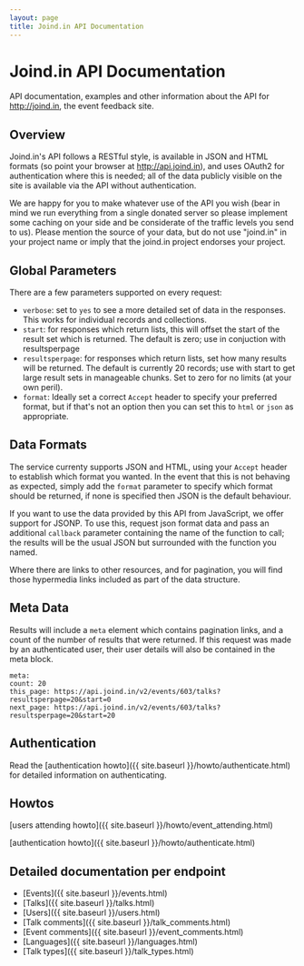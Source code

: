 ```yaml
---
layout: page
title: Joind.in API Documentation
---
```


# Joind.in API Documentation

API documentation, examples and other information about the API for <http://joind.in>, the event feedback site.

## Overview

Joind.in's API follows a RESTful style, is available in JSON and HTML formats (so point your browser at <http://api.joind.in>), and uses OAuth2 for authentication where this is needed; all of the data publicly visible on the site is available via the API without authentication.

We are happy for you to make whatever use of the API you wish (bear in mind we run everything from a single donated server so please implement some caching on your side and be considerate of the traffic levels you send to us). Please mention the source of your data, but do not use "joind.in" in your project name or imply that the joind.in project endorses your project.

## Global Parameters

There are a few parameters supported on every request:

*  ``verbose``: set to ``yes`` to see a more detailed set of data in the responses. This works for individual records and collections.
*  ``start``: for responses which return lists, this will offset the start of the result set which is returned. The default is zero; use in conjuction with resultsperpage
*  ``resultsperpage``: for responses which return lists, set how many results will be returned. The default is currently 20 records; use with start to get large result sets in manageable chunks.  Set to zero for no limits (at your own peril).
*  ``format``: Ideally set a correct ``Accept`` header to specify your preferred format, but if that's not an option then you can set this to ``html`` or ``json`` as appropriate.

## Data Formats

The service currenty supports JSON and HTML, using your ``Accept`` header to establish which format you wanted. In the event that this is not behaving as expected, simply add the ``format`` parameter to specify which format should be returned, if none is specified then JSON is the default behaviour.

If you want to use the data provided by this API from JavaScript, we offer support for JSONP. To use this, request json format data and pass an additional ``callback`` parameter containing the name of the function to call; the results will be the usual JSON but surrounded with the function you named.

Where there are links to other resources, and for pagination, you will find those hypermedia links included as part of the data structure. 

## Meta Data

Results will include a ``meta`` element which contains pagination links, and a count of the number of results that were returned.  If this request was made by an authenticated user, their user details will also be contained in the meta block.

    meta:
    count: 20
    this_page: https://api.joind.in/v2/events/603/talks?resultsperpage=20&start=0
    next_page: https://api.joind.in/v2/events/603/talks?resultsperpage=20&start=20

## Authentication

Read the [authentication howto]({{ site.baseurl }}/howto/authenticate.html) for detailed information on authenticating.

## Howtos

[users attending howto]({{ site.baseurl }}/howto/event_attending.html)

[authentication howto]({{ site.baseurl }}/howto/authenticate.html)

## Detailed documentation per endpoint

*  [Events]({{ site.baseurl }}/events.html)
*  [Talks]({{ site.baseurl }}/talks.html)
*  [Users]({{ site.baseurl }}/users.html)
*  [Talk comments]({{ site.baseurl }}/talk_comments.html)
*  [Event comments]({{ site.baseurl }}/event_comments.html)
*  [Languages]({{ site.baseurl }}/languages.html)
*  [Talk types]({{ site.baseurl }}/talk_types.html)
